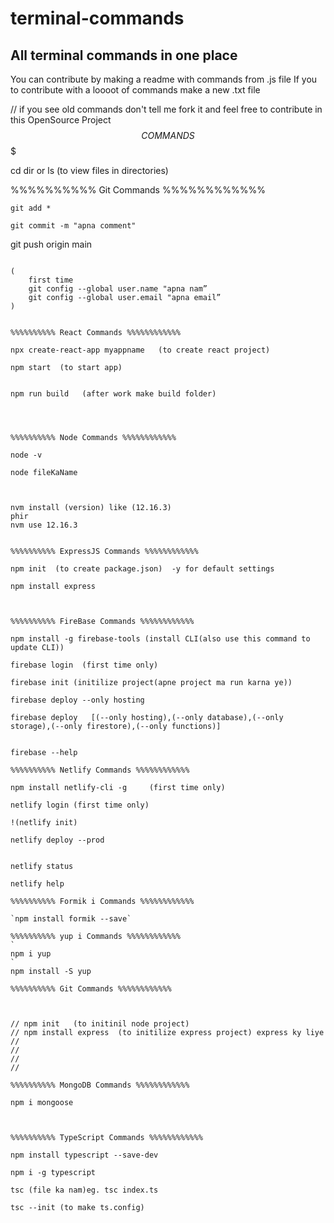 # terminal-commands
## All terminal commands in one place

You can contribute by making a readme with commands from .js file
If you to contribute with a loooot of commands make a new .txt file 



// if you see old commands don't tell me fork it and feel free to contribute in this OpenSource Project
$$$$$$$$$$  COMMANDS    $$$$$$$$$$$$$$$

cd
dir or ls (to view files in directories)

%%%%%%%%%% Git Commands %%%%%%%%%%%%
```
git add *
```
```
git commit -m "apna comment"
```
git push origin main 
```

(
	first time 
	git config --global user.name "apna nam”
	git config --global user.email "apna email”
)


%%%%%%%%%% React Commands %%%%%%%%%%%%

npx create-react-app myappname   (to create react project)

npm start  (to start app)


npm run build   (after work make build folder)




%%%%%%%%%% Node Commands %%%%%%%%%%%%

node -v

node fileKaName



nvm install (version) like (12.16.3)
phir 
nvm use 12.16.3


%%%%%%%%%% ExpressJS Commands %%%%%%%%%%%%

npm init  (to create package.json)  -y for default settings

npm install express



%%%%%%%%%% FireBase Commands %%%%%%%%%%%%

npm install -g firebase-tools (install CLI(also use this command to update CLI))

firebase login  (first time only)

firebase init (initilize project(apne project ma run karna ye))

firebase deploy --only hosting

firebase deploy   [(--only hosting),(--only database),(--only storage),(--only firestore),(--only functions)]


firebase --help

%%%%%%%%%% Netlify Commands %%%%%%%%%%%%

npm install netlify-cli -g     (first time only)

netlify login (first time only)

!(netlify init)

netlify deploy --prod


netlify status

netlify help

%%%%%%%%%% Formik i Commands %%%%%%%%%%%%

`npm install formik --save`

%%%%%%%%%% yup i Commands %%%%%%%%%%%%
`
npm i yup
`
npm install -S yup

%%%%%%%%%% Git Commands %%%%%%%%%%%%



// npm init   (to initinil node project)
// npm install express  (to initilize express project) express ky liye
// 
// 
// 
// 

%%%%%%%%%% MongoDB Commands %%%%%%%%%%%%
	
npm i mongoose



%%%%%%%%%% TypeScript Commands %%%%%%%%%%%%
	
npm install typescript --save-dev

npm i -g typescript

tsc (file ka nam)eg. tsc index.ts

tsc --init (to make ts.config)
